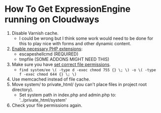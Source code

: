 # How To Get ExpressionEngine running on Cloudways

1. Disable Varnish cache.
   - I could be wrong but I think some work would need to be done for this to play nice with forms and other dynamic content.
2. [Enable necessary PHP extensions](https://support.cloudways.com/en/articles/7891624-how-to-enable-php-functions):
   - escapeshellcmd (REQUIRED)
   - tmpfile (SOME ADDONS MIGHT NEED THIS)
3. Make sure you have [set correct file permissions](https://docs.expressionengine.com/latest/installation/installation.html#3-set-file-permissions).
   - `find system/ee \( -type d -exec chmod 755 {} \; \) -o \( -type f -exec chmod 644 {} \; \)`
4. Use memcached instead of file cache.
5. Move system/ to private_html/ (you can't place files in project root directory).
   - Set system path in index.php and admin.php to: '../private_html/system'
6. Check your file permissions again.
